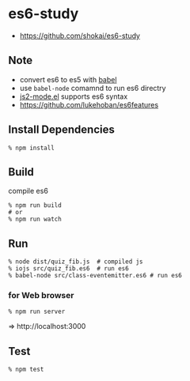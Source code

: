 # es6-study

- https://github.com/shokai/es6-study

## Note
- convert es6 to es5 with [babel](https://babeljs.io/)
- use `babel-node` comamnd to run es6 directry
- [js2-mode.el](https://github.com/mooz/js2-mode) supports es6 syntax
- https://github.com/lukehoban/es6features


## Install Dependencies

    % npm install


## Build

compile es6

    % npm run build
    # or
    % npm run watch

## Run

    % node dist/quiz_fib.js  # compiled js
    % iojs src/quiz_fib.es6  # run es6
    % babel-node src/class-eventemitter.es6 # run es6

### for Web browser

    % npm run server

=> http://localhost:3000


## Test

    % npm test

